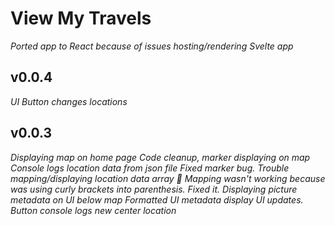 # View My Travels

_Ported app to React because of issues hosting/rendering Svelte app_

## v0.0.4

_UI Button changes locations_

## v0.0.3

_Displaying map on home page_
_Code cleanup, marker displaying on map_
_Console logs location data from json file_
_Fixed marker bug._
_Trouble mapping/displaying location data array 🤔_
_Mapping wasn't working because was using curly brackets into parenthesis. Fixed it._
_Displaying picture metadata on UI below map_
_Formatted UI metadata display_
_UI updates. Button console logs new center location_
